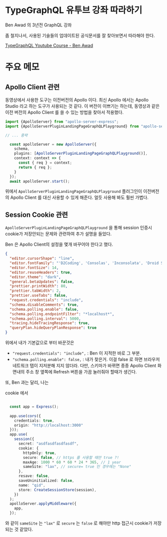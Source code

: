 # TypeGraphQL 유투브 강좌 따라하기

Ben Awad 의 3년전 GraphQL 강좌 

좀 철지나서, 사용된 기술들의 업데이트된 공식문서를 잘 찾아보면서 따라해야 한다. 

[TypeGraphQL Youtube Course - Ben Awad](https://www.youtube.com/playlist?list=PLN3n1USn4xlma1bBu3Tloe4NyYn9Ko8Gs)


# 주요 메모 

## Apollo Client 관련 

동영상에서 사용한 도구는 이전버전의 Apollo 이다. 최신 Apollo 에서는 Apollo Studio 라고 
하는 도구가 사용되는 것 같다. 이 버전이 이쁘기는 하는데, 동영상과 같은 이전 버전의 Apollo Client 를 쓸 
수 있는 방법을 찾아서 적용했다. 

```ts
import {ApolloServer} from "apollo-server-express";
import {ApolloServerPluginLandingPageGraphQLPlayground} from "apollo-server-core";

// ... 중략 

  const apolloServer = new ApolloServer({
    schema,
    plugins: [ApolloServerPluginLandingPageGraphQLPlayground()],
    context: context => {
      const { req } = context;
      return { req };
    }
  });
  await apolloServer.start();
```

위에서 `ApolloServerPluginLandingPageGraphQLPlayground` 플러그인이 이전버전의 Apollo Client 를 대신 사용할 수 있게 해준다. 
얼듯 사용해 봐도 훨씬 가볍다. 

## Session Cookie 관련 

`ApolloServerPluginLandingPageGraphQLPlayground` 을 통해 session 인증시 cookie가 저장안되는 문제와 관련하여 추가 설명을 들었다. 

Ben 은 Apollo Client의 설정을 몇개 바꾸어야 한다고 했다. 

```json
{
  "editor.cursorShape": "line",
  "editor.fontFamily": "'D2Coding', 'Consolas', 'Inconsolata', 'Droid Sans Mono', 'Monaco', monospace",
  "editor.fontSize": 14,
  "editor.reuseHeaders": true,
  "editor.theme": "dark",
  "general.betaUpdates": false,
  "prettier.printWidth": 80,
  "prettier.tabWidth": 2,
  "prettier.useTabs": false,
  "request.credentials": "include",
  "schema.disableComments": true,
  "schema.polling.enable": false,
  "schema.polling.endpointFilter": "*localhost*",
  "schema.polling.interval": 5000,
  "tracing.hideTracingResponse": true,
  "queryPlan.hideQueryPlanResponse": true
}
```

위에서 내가 기본값으로 부터 바꾼것은  

- `"request.credentials": "include",` : Ben 이 지적한 바로 그 부분.
- `"schema.polling.enable": false,` : 내가 찾은거. 이걸 false 로 하면 브라우저 네트워크 탭이 지저분해 지지 않더라. 다만, 스키마가 바뀌면 종종 Apollo Client 화면내의 주소 창 옆쪽에 Refresh 버튼을 가끔 눌러줘야 할때가 생긴다.

또, Ben 과는 달리, 나는 

cookie 에서 

```ts

  const app = Express();
  
  app.use(cors({
    credentials: true,
    origin: "http://localhost:3000"
  }));
  app.use(
    session({
      secret: "asdfasdfasdfasdf",
      cookie: {
        httpOnly: true, 
        secure: false, // https 를 사용할 때만 true ?!
        maxAge: 1000 * 60 * 60 * 24 * 365, // 1 year
        sameSite: "lax", // secure= true 인 경우에는 "None"
      },
      resave: false,
      saveUninitialized: false,
      name: "qid",
      store: CreateSessionStore(session),
    })
  );
  apolloServer.applyMiddleware({
    app,
  });

```

와 같이 `sameSite` 는 `"lax"` 로 `secure` 는 `false` 로 해야만 http 접근시 cookie가 저장되는 것 같았다. 
